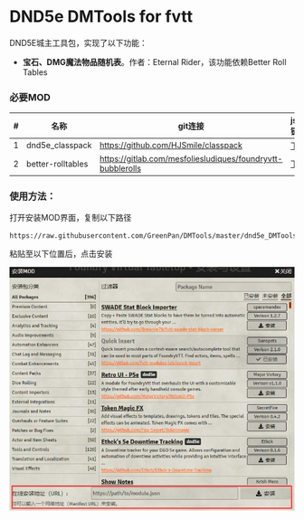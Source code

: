 # DND5e DMTools for fvtt

DND5E城主工具包，实现了以下功能：
- **宝石、DMG魔法物品随机表**。作者：Eternal Rider，该功能依赖Better Roll Tables


### 必要MOD
|#|名称|git连接|json链接
|---|----|-----|-----|
|1|dnd5e_classpack|https://github.com/HJSmile/classpack|[下载](https://raw.githubusercontent.com/HJSmile/classpack/master/dnd5e_classpack/module.json "右键复制链接")|
|2|better-rolltables|https://gitlab.com/mesfoliesludiques/foundryvtt-bubblerolls|[下载](https://gitlab.com/mesfoliesludiques/foundryvtt-bubblerolls/-/raw/master/module.json "右键复制链接")|


### 使用方法：  
打开安装MOD界面，复制以下路径

    https://raw.githubusercontent.com/GreenPan/DMTools/master/dnd5e_DMTools/module.json

粘贴至以下位置后，点击安装

![MODPanel](./dnd5e_DMTools/image/MODPanel.png)